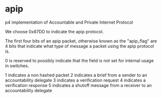 # apip
p4 implementation of Accountable and Private Internet Protocol


We choose 0x87DD to indicate the apip protocol.

The first four bits of an apip packet, otherwise known as the "apip_flag" are 4 bits  that indicate what type of message a packet using the apip protocol is. 

0 is reserved to possibly indicate that the field is not set for internal usage in switches.

1 indicates a non hashed packet
2 indicates a brief from a sender to an accountability delegate
3 indicates a verification request
4 indicates a verification response
5 indicates a shutoff message from a receiver to an accountability delegate


